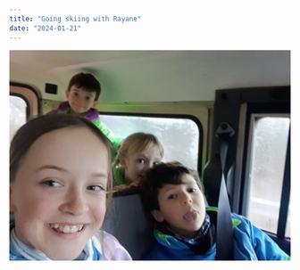 ```yaml
---
title: "Going skiing with Rayane"
date: "2024-01-21"
---
```


![](images/20240121_090825110352737189169360-1024x768.jpg)
